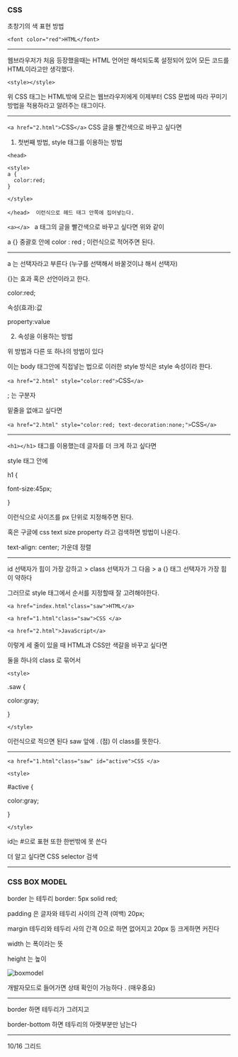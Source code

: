 ### CSS



초창기의 색 표현 방법 

`<font color="red">HTML</font>` 

--------

웹브라우저가 처음 등장했을때는 HTML 언어만 해석되도록 설정되어 있어 모든 코드를 HTML이라고만 생각했다.

`<style></style>`  

위 CSS 태그는 HTML밖에 모르는 웹브라우저에게 이제부터 CSS 문법에 따라 꾸미기 방법을 적용하라고 알려주는 태그이다. 

----------------

 `<a href="2.html">`CSS`</a>`  CSS 글을 빨간색으로 바꾸고 싶다면

1. 첫번째 방법, style 태그를 이용하는 방법 

```<head>
<head>

<style>
a {
  color:red;
}

</style>  

</head>  이런식으로 헤드 태그 안쪽에 집어넣는다. 
```



 `<a></a> `  a 태그의 글을 빨간색으로 바꾸고 싶다면 위와 같이 

a {} 중괄호 안에 color : red ;  이런식으로 적어주면 된다. 

------

a 는 선택자라고 부른다 (누구를 선택해서 바꿀것이냐 해서 선택자)

{}는 효과 혹은 선언이라고 한다. 

color:red;

속성(효과):값 

property:value 



2. 속성을 이용하는 방법

위 방법과 다른 또 하나의 방법이 있다 

이는 body 태그안에 직접넣는 법으로 이러한  style 방식은 style 속성이라 한다. 

 `<a href="2.html" style="color:red">`CSS`</a>` 



; 는 구분자 

밑줄을 없애고 싶다면 

 `<a href="2.html" style="color:red; text-decoration:none;">`CSS`</a>` 

----------

`<h1></h1>` 태그를 이용했는데 글자를 더 크게 하고 싶다면 

style 태그 안에 



h1 {

font-size:45px; 

}



이런식으로 사이즈를 px 단위로 지정해주면 된다. 

혹은 구글에 css text size property 라고 검색하면 방법이 나온다. 



text-align: center;  가운데 정렬 



----------



id 선택자가 힘이 가장 강하고 > class 선택자가 그 다음 > a {}  태그 선택자가 가장 힘이 약하다 

그러므로 style 태그에서 순서를 지정할때 잘 고려해야한다.   

`<a href="index.html"class="saw">HTML</a>`

`<a href="1.html"class="saw">CSS </a>` 

`<a href="2.html">JavaScript</a>` 

이렇게 세 줄이 있을 때 HTML과  CSS만 색갈을 바꾸고 싶다면 

둘을 하나의 class 로 묶어서 

`<style>`

.saw {

color:gray;

}

`</style>`

이런식으로 적으면 된다  saw 앞에 . (점) 이 class를 뜻한다. 

----------------

`<a href="1.html"class="saw" id="active">CSS </a>`



`<style>`

#active {

color:gray;

}

`</style>`



id는 #으로 표현  또한 한번밖에 못 쓴다 



더 알고 싶다면 CSS selector  검색 

-------

### CSS BOX MODEL



border 는 테두리  border: 5px solid red;

padding 은 글자와 테두리 사이의 간격 (여백)  20px;

margin 테두리와 테두리 사의 간격 0으로 하면 없어지고 20px 등 크게하면 커진다 

width 는 폭이라는 뜻 

height 는 높이 



![boxmodel](C:\Users\zwzw9\Downloads\boxmodel.png)



개발자모드로 들어가면 상태 확인이 가능하다 .  (매우중요)

-----------

border 하면 테두리가 그려지고 

border-bottom  하면 테두리의 아랫부분만 남는다 

-------------------

10/16 그리드 

